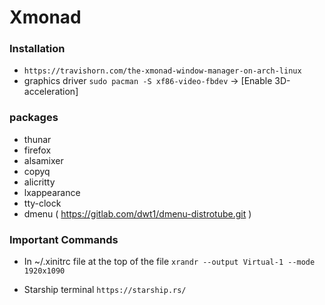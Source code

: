 # Xmonad

### Installation
- ```https://travishorn.com/the-xmonad-window-manager-on-arch-linux```
- graphics driver ```sudo pacman -S xf86-video-fbdev``` -> [Enable 3D-acceleration]

### packages
- thunar
- firefox
- alsamixer
- copyq
- alicritty
- lxappearance
- tty-clock
- dmenu ( https://gitlab.com/dwt1/dmenu-distrotube.git )

### Important Commands
- In ~/.xinitrc file at the top of the file
```xrandr --output Virtual-1 --mode 1920x1090```

- Starship terminal
```https://starship.rs/```
